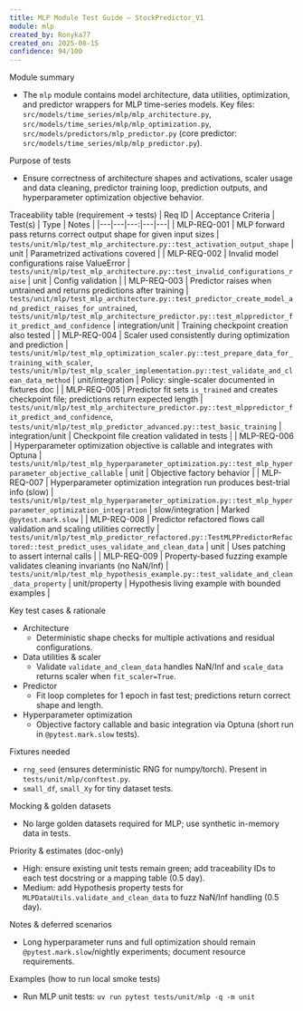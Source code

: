 ```yaml
---
title: MLP Module Test Guide — StockPredictor_V1
module: mlp
created_by: Ronyka77
created_on: 2025-08-15
confidence: 94/100
---
```


Module summary
- The `mlp` module contains model architecture, data utilities, optimization, and predictor wrappers for MLP time-series models. Key files: `src/models/time_series/mlp/mlp_architecture.py`, `src/models/time_series/mlp/mlp_optimization.py`, `src/models/predictors/mlp_predictor.py` (core predictor: `src/models/time_series/mlp/mlp_predictor.py`).

Purpose of tests
- Ensure correctness of architecture shapes and activations, scaler usage and data cleaning, predictor training loop, prediction outputs, and hyperparameter optimization objective behavior.

Traceability table (requirement → tests)
| Req ID | Acceptance Criteria | Test(s) | Type | Notes |
|---|---|---:|---|---|
| MLP-REQ-001 | MLP forward pass returns correct output shape for given input sizes | `tests/unit/mlp/test_mlp_architecture.py::test_activation_output_shape` | unit | Parametrized activations covered |
| MLP-REQ-002 | Invalid model configurations raise ValueError | `tests/unit/mlp/test_mlp_architecture.py::test_invalid_configurations_raise` | unit | Config validation |
| MLP-REQ-003 | Predictor raises when untrained and returns predictions after training | `tests/unit/mlp/test_mlp_architecture.py::test_predictor_create_model_and_predict_raises_for_untrained`, `tests/unit/mlp/test_mlp_architecture_predictor.py::test_mlppredictor_fit_predict_and_confidence` | integration/unit | Training checkpoint creation also tested |
| MLP-REQ-004 | Scaler used consistently during optimization and prediction | `tests/unit/mlp/test_mlp_optimization_scaler.py::test_prepare_data_for_training_with_scaler`, `tests/unit/mlp/test_mlp_scaler_implementation.py::test_validate_and_clean_data_method` | unit/integration | Policy: single-scaler documented in fixtures doc |
| MLP-REQ-005 | Predictor fit sets `is_trained` and creates checkpoint file; predictions return expected length | `tests/unit/mlp/test_mlp_architecture_predictor.py::test_mlppredictor_fit_predict_and_confidence`, `tests/unit/mlp/test_mlp_predictor_advanced.py::test_basic_training` | integration/unit | Checkpoint file creation validated in tests |
| MLP-REQ-006 | Hyperparameter optimization objective is callable and integrates with Optuna | `tests/unit/mlp/test_mlp_hyperparameter_optimization.py::test_mlp_hyperparameter_objective_callable` | unit | Objective factory behavior |
| MLP-REQ-007 | Hyperparameter optimization integration run produces best-trial info (slow) | `tests/unit/mlp/test_mlp_hyperparameter_optimization.py::test_mlp_hyperparameter_optimization_integration` | slow/integration | Marked `@pytest.mark.slow` |
| MLP-REQ-008 | Predictor refactored flows call validation and scaling utilities correctly | `tests/unit/mlp/test_mlp_predictor_refactored.py::TestMLPPredictorRefactored::test_predict_uses_validate_and_clean_data` | unit | Uses patching to assert internal calls |
| MLP-REQ-009 | Property-based fuzzing example validates cleaning invariants (no NaN/Inf) | `tests/unit/mlp/test_mlp_hypothesis_example.py::test_validate_and_clean_data_property` | unit/property | Hypothesis living example with bounded examples |

Key test cases & rationale
- Architecture
  - Deterministic shape checks for multiple activations and residual configurations.
- Data utilities & scaler
  - Validate `validate_and_clean_data` handles NaN/Inf and `scale_data` returns scaler when `fit_scaler=True`.
- Predictor
  - Fit loop completes for 1 epoch in fast test; predictions return correct shape and length.
- Hyperparameter optimization
  - Objective factory callable and basic integration via Optuna (short run in `@pytest.mark.slow` tests).

Fixtures needed
- `rng_seed` (ensures deterministic RNG for numpy/torch). Present in `tests/unit/mlp/conftest.py`.
- `small_df`, `small_Xy` for tiny dataset tests.

Mocking & golden datasets
- No large golden datasets required for MLP; use synthetic in-memory data in tests.

Priority & estimates (doc-only)
- High: ensure existing unit tests remain green; add traceability IDs to each test docstring or a mapping table (0.5 day).
- Medium: add Hypothesis property tests for `MLPDataUtils.validate_and_clean_data` to fuzz NaN/Inf handling (0.5 day).

Notes & deferred scenarios
- Long hyperparameter runs and full optimization should remain `@pytest.mark.slow`/nightly experiments; document resource requirements.

Examples (how to run local smoke tests)
- Run MLP unit tests: `uv run pytest tests/unit/mlp -q -m unit`


